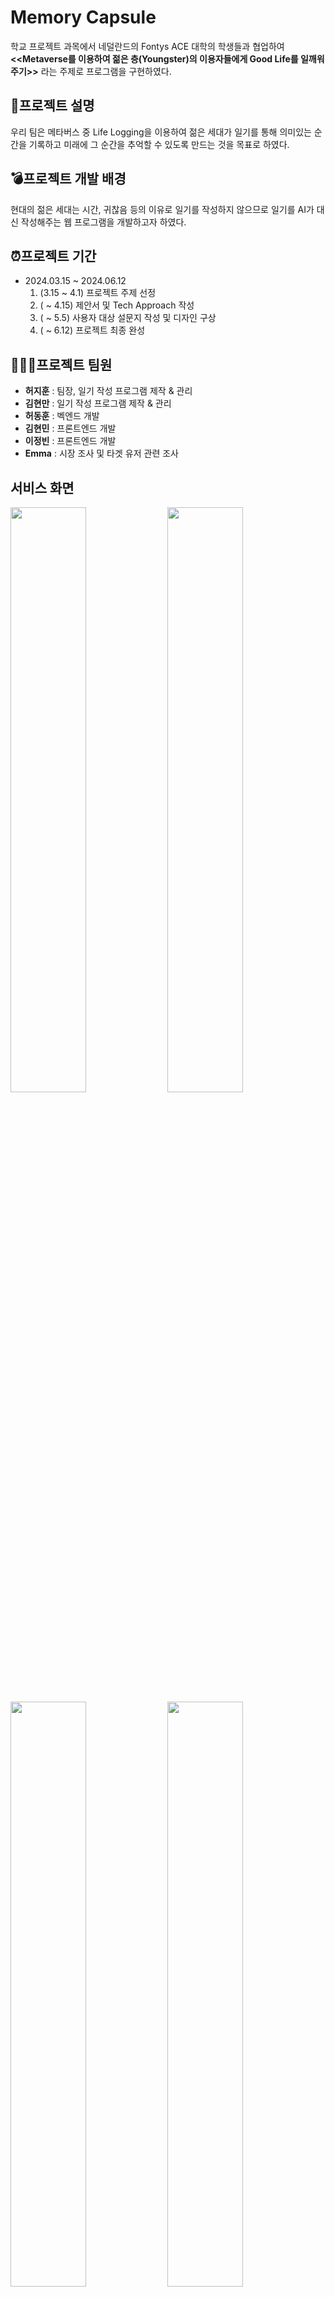 # Memory Capsule
학교 프로젝트 과목에서 네덜란드의 Fontys ACE 대학의 학생들과 협업하여 **<<Metaverse를 이용하여 젊은 층(Youngster)의 이용자들에게 Good Life를 일깨워주기>>** 라는 주제로 프로그램을 구현하였다.
## 📗프로젝트 설명
우리 팀은 메타버스 중 Life Logging을 이용하여 젊은 세대가 일기를 통해 의미있는 순간을 기록하고 미래에 그 순간을 추억할 수 있도록 만드는 것을 목표로 하였다.
## 💣프로젝트 개발 배경
현대의 젊은 세대는 시간, 귀찮음 등의 이유로 일기를 작성하지 않으므로 일기를 AI가 대신 작성해주는 웹 프로그램을 개발하고자 하였다.
## ⏰프로젝트 기간
- 2024.03.15 ~ 2024.06.12
  1. (3.15 ~ 4.1) 프로젝트 주제 선정
  2. ( ~ 4.15) 제안서 및 Tech Approach 작성
  3. ( ~ 5.5) 사용자 대상 설문지 작성 및 디자인 구상
  4. ( ~ 6.12) 프로젝트 최종 완성
## 👨‍👦‍👦프로젝트 팀원
- **허지훈** : 팀장, 일기 작성 프로그램 제작 & 관리
- **김현만** : 일기 작성 프로그램 제작 & 관리
- **허동훈** : 벡엔드 개발
- **김현민** : 프론트엔드 개발
- **이정빈** : 프론트엔드 개발
- **Emma** : 시장 조사 및 타겟 유저 관련 조사
## 서비스 화면
<img src="https://github.com/user-attachments/assets/aaa69a56-a474-49cf-9c3b-70e78cb62327" width="49%" />
<img src="https://github.com/user-attachments/assets/0b31d560-c08c-405b-9dc7-571214e25d57" width="49%" />
<img src="https://github.com/user-attachments/assets/7a4c3065-cc69-473d-8966-324a34b88ea8" width="49%" />
<img src="https://github.com/user-attachments/assets/3388a097-0d91-4ef4-bd6e-5353da5792b1" width="49%" />
